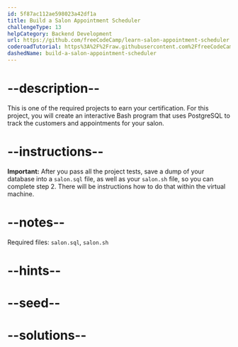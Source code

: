 ```yaml
---
id: 5f87ac112ae598023a42df1a
title: Build a Salon Appointment Scheduler
challengeType: 13
helpCategory: Backend Development
url: https://github.com/freeCodeCamp/learn-salon-appointment-scheduler
coderoadTutorial: https%3A%2F%2Fraw.githubusercontent.com%2FfreeCodeCamp%2Flearn-salon-appointment-scheduler%2Fmain%2Ftutorial.json
dashedName: build-a-salon-appointment-scheduler
---
```


# --description--

This is one of the required projects to earn your certification. For this project, you will create an interactive Bash program that uses PostgreSQL to track the customers and appointments for your salon.

# --instructions--

**Important:** After you pass all the project tests, save a dump of your database into a `salon.sql` file, as well as your `salon.sh` file, so you can complete step 2. There will be instructions how to do that within the virtual machine.

# --notes--

Required files: `salon.sql`, `salon.sh`

# --hints--

# --seed--

# --solutions--
